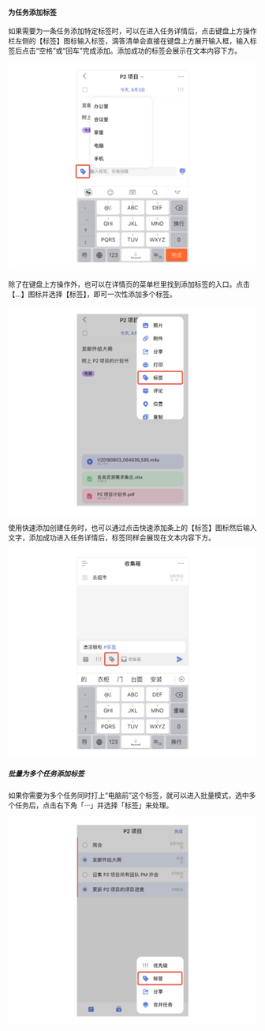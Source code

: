 #### 为任务添加标签

如果需要为一条任务添加特定标签时，可以在进入任务详情后，点击键盘上方操作栏左侧的【标签】图标输入标签，滴答清单会直接在键盘上方展开输入框，输入标签后点击“空格”或“回车”完成添加。添加成功的标签会展示在文本内容下方。

![iosaddtag1](../../images/ios/tag/addtagtotask1.jpg)

除了在键盘上方操作外，也可以在详情页的菜单栏里找到添加标签的入口。点击【...】图标并选择【标签】，即可一次性添加多个标签。

![iosaddtag2](../../images/ios/tag/addtagtotask2.jpg)

使用快速添加创建任务时，也可以通过点击快速添加条上的【标签】图标然后输入文字，添加成功进入任务详情后，标签同样会展现在文本内容下方。

![iosaddtag3](../../images/ios/tag/addtagtotask3.jpg)

##### 批量为多个任务添加标签

如果你需要为多个任务同时打上“电脑前”这个标签，就可以进入批量模式，选中多个任务后，点击右下角「···」并选择「标签」来处理。

![iosaddtag4](../../images/ios/tag/addtagtotask4.jpg)


